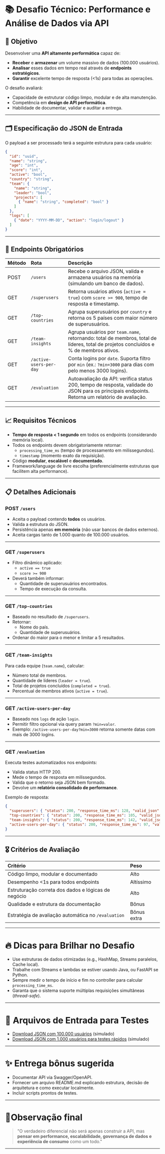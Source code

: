 # 📚 **Desafio Técnico: Performance e Análise de Dados via API**

## 🎯 **Objetivo**
Desenvolver uma **API altamente performática** capaz de:
- **Receber** e **armazenar** um volume massivo de dados (100.000 usuários).
- **Analisar** esses dados em tempo real através de **endpoints estratégicos**.
- **Garantir** excelente tempo de resposta (<1s) para todas as operações.

O desafio avaliará:
- Capacidade de estruturar código limpo, modular e de alta manutenção.
- Competência em **design de API performática**.
- Habilidade de documentar, validar e auditar a entrega.

---

## 🗂️ **Especificação do JSON de Entrada**
O payload a ser processado terá a seguinte estrutura para cada usuário:

```json
{
  "id": "uuid",
  "name": "string",
  "age": "int",
  "score": "int",
  "active": "bool",
  "country": "string",
  "team": {
    "name": "string",
    "leader": "bool",
    "projects": [
      { "name": "string", "completed": "bool" }
    ]
  },
  "logs": [
    { "date": "YYYY-MM-DD", "action": "login/logout" }
  ]
}
```

---

## 🚀 **Endpoints Obrigatórios**

| Método | Rota | Descrição |
|:-------|:-----|:----------|
| POST | `/users` | Recebe o arquivo JSON, valida e armazena usuários na memória (simulando um banco de dados). |
| GET | `/superusers` | Retorna usuários ativos (`active = true`) com `score >= 900`, tempo de resposta e timestamp. |
| GET | `/top-countries` | Agrupa superusuários por `country` e retorna os 5 países com maior número de superusuários. |
| GET | `/team-insights` | Agrupa usuários por `team.name`, retornando: total de membros, total de líderes, total de projetos concluídos e % de membros ativos. |
| GET | `/active-users-per-day` | Conta logins por `date`. Suporta filtro por `min` (ex.: `?min=3000` para dias com pelo menos 3000 logins). |
| GET | `/evaluation` | Autoavaliação da API: verifica status 200, tempo de resposta, validade do JSON para os principais endpoints. Retorna um relatório de avaliação. |

---

## 📈 **Requisitos Técnicos**

- **Tempo de resposta < 1 segundo** em todos os endpoints (considerando memória local).
- Todos os endpoints devem obrigatoriamente retornar:
  - `processing_time_ms` (tempo de processamento em milissegundos).
  - `timestamp` (momento exato da requisição).
- Código **modular**, **escalável** e **documentado**.
- Framework/language de livre escolha (preferencialmente estruturas que facilitem alta performance).

---

## 📋 **Detalhes Adicionais**

### POST `/users`
- Aceita o payload contendo **todos** os usuários.
- Valida a estrutura do JSON.
- Persistência apenas **em memória** (não usar bancos de dados externos).
- Aceita cargas tanto de 1.000 quanto de 100.000 usuários.

---

### GET `/superusers`
- Filtro dinâmico aplicado:
  - `active == true`
  - `score >= 900`
- Deverá também informar:
  - Quantidade de superusuários encontrados.
  - Tempo de execução da consulta.

---

### GET `/top-countries`
- Baseado no resultado de `/superusers`.
- Retornar:
  - Nome do país.
  - Quantidade de superusuários.
- Ordenar do maior para o menor e limitar a 5 resultados.

---

### GET `/team-insights`
Para cada equipe (`team.name`), calcular:
- Número total de membros.
- Quantidade de líderes (`leader = true`).
- Total de projetos concluídos (`completed = true`).
- Percentual de membros ativos (`active = true`).

---

### GET `/active-users-per-day`
- Baseado nos `logs` de ação `login`.
- Permitir filtro opcional via query param `?min=valor`.
- Exemplo: `/active-users-per-day?min=3000` retorna somente datas com mais de 3000 logins.

---

### GET `/evaluation`
Executa testes automatizados nos endpoints:
- Valida status HTTP 200.
- Mede o tempo de resposta em milissegundos.
- Valida que o retorno seja JSON bem formado.
- Devolve um **relatório consolidado de performance**.

Exemplo de resposta:

```json
{
  "superusers": { "status": 200, "response_time_ms": 128, "valid_json": true },
  "top-countries": { "status": 200, "response_time_ms": 105, "valid_json": true },
  "team-insights": { "status": 200, "response_time_ms": 142, "valid_json": true },
  "active-users-per-day": { "status": 200, "response_time_ms": 97, "valid_json": true }
}
```

---

## 🎖️ **Critérios de Avaliação**
| Critério | Peso |
|:---------|:-----|
| Código limpo, modular e documentado | Alto |
| Desempenho <1s para todos endpoints | Altíssimo |
| Estruturação correta dos dados e lógicas de negócio | Alto |
| Qualidade e estrutura da documentação | Bônus |
| Estratégia de avaliação automática no `/evaluation` | Bônus extra |

---

# 🔥 Dicas para Brilhar no Desafio

- Use estruturas de dados otimizadas (e.g., HashMap, Streams paralelos, Cache local).
- Trabalhe com Streams e lambdas se estiver usando Java, ou FastAPI se Python.
- Sempre medir o tempo de início e fim no controller para calcular `processing_time_ms`.
- Garanta que o sistema suporte múltiplas requisições simultâneas (*thread-safe*).

---

# 📌 Arquivos de Entrada para Testes

- [Download JSON com 100.000 usuários](#) (simulado)
- [Download JSON com 1.000 usuários para testes rápidos](#) (simulado)

---

# ✨ **Entrega bônus sugerida**
- Documentar API via Swagger/OpenAPI.
- Fornecer um arquivo README.md explicando estrutura, decisão de arquitetura e como executar localmente.
- Incluir scripts prontos de testes.

---

# 📢Observação final

> "O verdadeiro diferencial não será apenas construir a API, mas **pensar em performance, escalabilidade, governança de dados e experiência de consumo** como um todo."  

---
